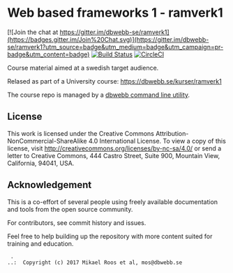 Web based frameworks 1 - ramverk1
===================

[![Join the chat at https://gitter.im/dbwebb-se/ramverk1](https://badges.gitter.im/Join%20Chat.svg)](https://gitter.im/dbwebb-se/ramverk1?utm_source=badge&utm_medium=badge&utm_campaign=pr-badge&utm_content=badge)
[![Build Status](https://travis-ci.org/dbwebb-se/ramverk1.svg)](https://travis-ci.org/dbwebb-se/ramverk1)
[![CircleCI](https://circleci.com/gh/dbwebb-se/ramverk1.svg?style=svg)](https://circleci.com/gh/dbwebb-se/ramverk1)

Course material aimed at a swedish target audience.

Relased as part of a University course: https://dbwebb.se/kurser/ramverk1

The course repo is managed by a [dbwebb command line utility](https://dbwebb.se/dbwebb-cli).



License
-------------------

This work is licensed under the Creative Commons Attribution-NonCommercial-ShareAlike 4.0 International License. To view a copy of this license, visit http://creativecommons.org/licenses/by-nc-sa/4.0/ or send a letter to Creative Commons, 444 Castro Street, Suite 900, Mountain View, California, 94041, USA.



Acknowledgement
-------------------

This is a co-effort of several people using freely available documentation and tools from the open source community.

For contributors, see commit history and issues.

Feel free to help building up the repository with more content suited for training and education.




```
 .
..:  Copyright (c) 2017 Mikael Roos et al, mos@dbwebb.se
```
